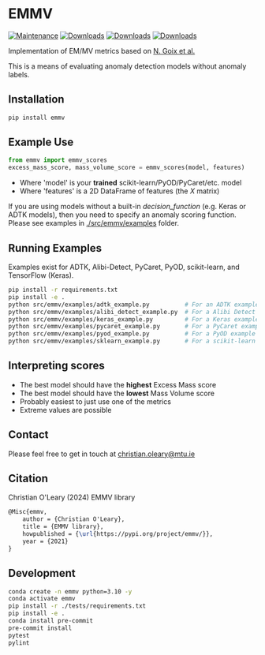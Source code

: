 # EMMV

[![Maintenance](https://img.shields.io/badge/Maintained%3F-yes-green.svg)](https://github.com/christian-oleary/emmv/graphs/commit-activity)  [![Downloads](https://pepy.tech/badge/emmv)](https://pepy.tech/project/emmv) [![Downloads](https://pepy.tech/badge/emmv/month)](https://pepy.tech/project/emmv) [![Downloads](https://pepy.tech/badge/emmv/week)](https://pepy.tech/project/emmv)

Implementation of EM/MV metrics based on [N. Goix et al.](https://github.com/ngoix/EMMV_benchmarks)

This is a means of evaluating anomaly detection models without anomaly labels.

## Installation

```bash
pip install emmv
```

## Example Use

```python
from emmv import emmv_scores
excess_mass_score, mass_volume_score = emmv_scores(model, features)
```

- Where 'model' is your **trained** scikit-learn/PyOD/PyCaret/etc. model
- Where 'features' is a 2D DataFrame of features (the *X* matrix)

If you are using models without a built-in *decision_function* (e.g. Keras or ADTK models), then you need to specify an anomaly scoring function. Please see examples in [./src/emmv/examples](https://github.com/christian-oleary/emmv/tree/master/src/emmv/examples) folder.

## Running Examples

Examples exist for ADTK, Alibi-Detect, PyCaret, PyOD, scikit-learn, and TensorFlow (Keras).

```bash
pip install -r requirements.txt
pip install -e .
python src/emmv/examples/adtk_example.py          # For an ADTK example
python src/emmv/examples/alibi_detect_example.py  # For a Alibi Detect example
python src/emmv/examples/keras_example.py         # For a Keras example
python src/emmv/examples/pycaret_example.py       # For a PyCaret example
python src/emmv/examples/pyod_example.py          # For a PyOD example
python src/emmv/examples/sklearn_example.py       # For a scikit-learn example
```

## Interpreting scores

- The best model should have the **highest** Excess Mass score
- The best model should have the **lowest** Mass Volume score
- Probably easiest to just use one of the metrics
- Extreme values are possible

## Contact

Please feel free to get in touch at <christian.oleary@mtu.ie>

## Citation

Christian O'Leary (2024) EMMV library

```latex
@Misc{emmv,
    author = {Christian O'Leary},
    title = {EMMV library},
    howpublished = {\url{https://pypi.org/project/emmv/}},
    year = {2021}
}
```

## Development

```bash
conda create -n emmv python=3.10 -y
conda activate emmv
pip install -r ./tests/requirements.txt
pip install -e .
conda install pre-commit
pre-commit install
pytest
pylint
```
